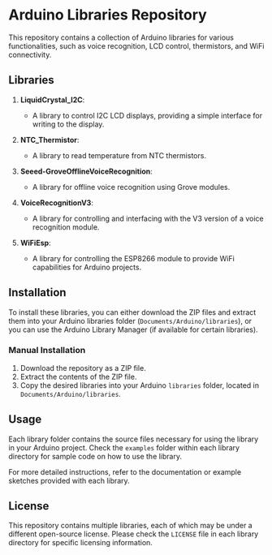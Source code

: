 
# Arduino Libraries Repository

This repository contains a collection of Arduino libraries for various functionalities, such as voice recognition, LCD control, thermistors, and WiFi connectivity.

## Libraries

1. **LiquidCrystal_I2C**: 
   - A library to control I2C LCD displays, providing a simple interface for writing to the display.

2. **NTC_Thermistor**: 
   - A library to read temperature from NTC thermistors.

3. **Seeed-GroveOfflineVoiceRecognition**: 
   - A library for offline voice recognition using Grove modules.

4. **VoiceRecognitionV3**: 
   - A library for controlling and interfacing with the V3 version of a voice recognition module.

5. **WiFiEsp**: 
   - A library for controlling the ESP8266 module to provide WiFi capabilities for Arduino projects.

## Installation

To install these libraries, you can either download the ZIP files and extract them into your Arduino libraries folder (`Documents/Arduino/libraries`), or you can use the Arduino Library Manager (if available for certain libraries).

### Manual Installation

1. Download the repository as a ZIP file.
2. Extract the contents of the ZIP file.
3. Copy the desired libraries into your Arduino `libraries` folder, located in `Documents/Arduino/libraries`.

## Usage

Each library folder contains the source files necessary for using the library in your Arduino project. Check the `examples` folder within each library directory for sample code on how to use the library.

For more detailed instructions, refer to the documentation or example sketches provided with each library.

## License

This repository contains multiple libraries, each of which may be under a different open-source license. Please check the `LICENSE` file in each library directory for specific licensing information.
